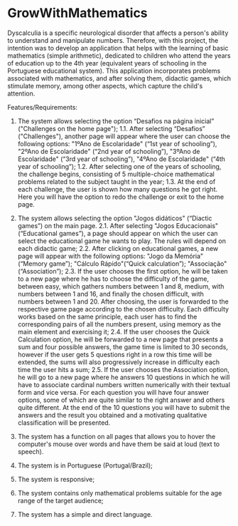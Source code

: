 # GrowWithMathematics

  Dyscalculia is a specific neurological disorder that affects a person's ability to understand and manipulate numbers. Therefore, with this project, the intention was to
develop an application that helps with the learning of basic mathematics (simple arithmetic), dedicated to children who attend the years of education up to the 4th year 
(equivalent years of schooling in the Portuguese educational system). This application incorporates problems associated with mathematics, and after solving them, 
didactic games, which stimulate memory, among other aspects, which capture the child's attention.

Features/Requirements:

1. The system allows selecting the option “Desafios na página inicial” ("Challenges on the home page"); 
   1.1. After selecting “Desafios” ("Challenges"), another page will appear where the user can choose the following options: 
        "1ºAno de Escolaridade" (“1st year of schooling”), 
        "2ºAno de Escolaridade" (“2nd year of schooling”), 
        "3ºAno de Escolaridade" (“3rd year of schooling”), 
        "4ºAno de Escolaridade" (“4th year of schooling”); 
   1.2. After selecting one of the years of schooling, the challenge begins, consisting of 5 multiple-choice mathematical problems related to the subject taught in the 
        year; 
   1.3. At the end of each challenge, the user is shown how many questions he got right. Here you will have the option to redo the challenge or exit to the home page.

2. The system allows selecting the option "Jogos didáticos" (“Diactic games”) on the main page. 
    2.1. After selecting "Jogos Educacionais" (“Educational games”), a page should appear on which the user can select the educational game he wants to play. The rules 
         will depend on each didactic game; 
    2.2. After clicking on educational games, a new page will appear with the following options: 
        "Jogo da Memória" (“Memory game”); 
        "Cálculo Rápido"(“Quick calculation”); 
        "Associação" (“Association”);
    2.3. If the user chooses the first option, he will be taken to a new page where he has to choose the difficulty of the game, between easy, which gathers numbers 
         between 1 and 8, medium, with numbers between 1 and 16, and finally the chosen difficult, with numbers between 1 and 20. After choosing, the user is forwarded
         to the respective game page according to the chosen difficulty. Each difficulty works based on the same principle, each user has to find the corresponding 
         pairs of all the numbers present, using memory as the main element and exercising it; 
    2.4. If the user chooses the Quick Calculation option, he will be forwarded to a new page that presents a sum and four possible answers, the game time is limited 
         to 30 seconds, however if the user gets 5 questions right in a row this time will be extended, the sums will also progressively increase in difficulty each 
         time the user hits a sum;
    2.5. If the user chooses the Association option, he will go to a new page where he answers 10 questions in which he will have to associate cardinal numbers written
         numerically with their textual form and vice versa. For each question you will have four answer options, some of which are quite similar to the right answer 
         and others quite different. At the end of the 10 questions you will have to submit the answers and the result you obtained and a motivating qualitative 
         classification will be presented.

3. The system has a function on all pages that allows you to hover the computer's mouse over words and have them be said at loud (text to speech).

4. The system is in Portuguese (Portugal/Brazil);

5. The system is responsive;

6. The system contains only mathematical problems suitable for the age range of the target audience;

7. The system has a simple and direct language.
